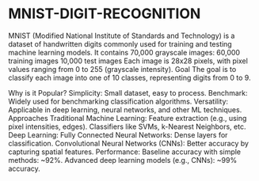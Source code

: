 # MNIST-DIGIT-RECOGNITION
MNIST (Modified National Institute of Standards and Technology) is a dataset of handwritten digits commonly used for training and testing machine learning models.
It contains 70,000 grayscale images:
60,000 training images
10,000 test images
Each image is 28x28 pixels, with pixel values ranging from 0 to 255 (grayscale intensity).
Goal
The goal is to classify each image into one of 10 classes, representing digits from 0 to 9.

Why is it Popular?
Simplicity: Small dataset, easy to process.
Benchmark: Widely used for benchmarking classification algorithms.
Versatility: Applicable in deep learning, neural networks, and other ML techniques.
Approaches
Traditional Machine Learning:
Feature extraction (e.g., using pixel intensities, edges).
Classifiers like SVMs, k-Nearest Neighbors, etc.
Deep Learning:
Fully Connected Neural Networks: Dense layers for classification.
Convolutional Neural Networks (CNNs): Better accuracy by capturing spatial features.
Performance:
Baseline accuracy with simple methods: ~92%.
Advanced deep learning models (e.g., CNNs): ~99% accuracy.
